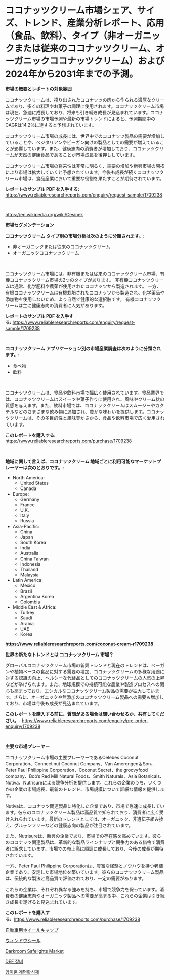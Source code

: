 <p><h1>ココナッツクリーム市場シェア、サイズ、トレンド、産業分析レポート、応用（食品、飲料）、タイプ（非オーガニックまたは従来のココナッツクリーム、オーガニックココナッツクリーム）および2024年から2031年までの予測。</h1></p><p><strong>市場の概要とレポートの対象範囲</strong></p>
<p><p>ココナッツクリームは、搾り出されたココナッツの肉から作られる濃厚なクリームであり、多くの料理やお菓子の調理に使用されます。ココナッツクリーム市場は現在、急速に成長しており、将来も引き続き成長が見込まれています。ココナッツクリーム市場の市場予測や最新の市場トレンドによると、予測期間中のCAGRは14.2％に達すると予想されています。</p><p>ココナッツクリーム市場の成長には、世界中でのココナッツ製品の需要が増加していることや、ベジタリアンやビーガン向けの製品としての需要が増えていることが影響しています。また、健康志向の消費者が増加しており、ココナッツクリームが天然の健康食品であることが市場成長を後押ししています。</p><p>ココナッツクリーム市場の将来性は非常に明るく、需要の増加や新興市場の開拓により市場は拡大していくと予想されています。今後も成長が続くココナッツクリーム市場は、食品産業において重要な役割を果たすことが期待されています。</p></p>
<p><strong>レポートのサンプル PDF を入手する:</strong> <a href="https://www.reliableresearchreports.com/enquiry/request-sample/1709238">https://www.reliableresearchreports.com/enquiry/request-sample/1709238</a></p>
<p>&nbsp;</p>
<p><a href="https://en.wikipedia.org/wiki/Cesinek">https://en.wikipedia.org/wiki/Cesinek</a></p>
<p><strong>市場セグメンテーション</strong></p>
<p><strong>ココナッツクリーム タイプ別の市場分析は次のように分類されます。:</strong></p>
<p><ul><li>非オーガニックまたは従来のココナッツクリーム</li><li>オーガニックココナッツクリーム</li></ul></p>
<p>&nbsp;</p>
<p><p>ココナッツクリーム市場には、非有機または従来のココナッツクリーム市場、有機ココナッツクリーム市場の2つのタイプがあります。 非有機ココナッツクリームは通常、化学肥料や農薬が使用されたココナッツから製造されます。 一方、有機ココナッツクリームは有機栽培されたココナッツから製造され、化学薬品や添加物を使用しないため、より自然で健康的な選択肢です。 有機ココナッツクリームは主に健康志向の消費者に人気があります。</p></p>
<p><strong>レポートのサンプル PDF を入手する:</strong>&nbsp;<a href="https://www.reliableresearchreports.com/enquiry/request-sample/1709238">https://www.reliableresearchreports.com/enquiry/request-sample/1709238</a></p>
<p>&nbsp;</p>
<p><strong> ココナッツクリーム アプリケーション別の市場産業調査は次のように分類されます。:</strong></p>
<p><ul><li>食べ物</li><li>飲料</li></ul></p>
<p>&nbsp;</p>
<p><p>ココナッツクリームは、食品や飲料市場で幅広く使用されています。食品業界では、ココナッツクリームはスイーツや菓子作りに使用され、風味やクリーム状の質感を与えます。また、飲料市場では、ココナッツクリームはスムージーやカクテルなどのさまざまな飲み物に追加され、豊かな味わいを提供します。ココナッツクリームは、その多目的性と風味豊かさから、食品や飲料市場で広く愛用されています。</p></p>
<p><strong>このレポートを購入する:</strong>&nbsp; <a href="https://www.reliableresearchreports.com/purchase/1709238">https://www.reliableresearchreports.com/purchase/1709238</a></p>
<p>&nbsp;</p>
<p><strong>地域に関して言えば、ココナッツクリーム 地域ごとに利用可能なマーケットプレーヤーは次のとおりです。:</strong></p>
<p><ul>
    <li>
        North America:
        <ul>
            <li>United States</li>
            <li>Canada</li>
        </ul>
    </li>
    <li>
        Europe:
        <ul>
            <li>Germany</li>
            <li>France</li>
            <li>U.K.</li>
            <li>Italy</li>
            <li>Russia</li>
        </ul>
    </li>
    <li>
        Asia-Pacific:
        <ul>
            <li>China</li>
            <li>Japan</li>
            <li>South Korea</li>
            <li>India</li>
            <li>Australia</li>
            <li>China Taiwan</li>
            <li>Indonesia</li>
            <li>Thailand</li>
            <li>Malaysia</li>
        </ul>
    </li>
    <li>
        Latin America:
        <ul>
            <li>Mexico</li>
            <li>Brazil</li>
            <li>Argentina Korea</li>
            <li>Colombia</li>
        </ul>
    </li>
    <li>
        Middle East & Africa:
        <ul>
            <li>Turkey</li>
            <li>Saudi</li>
            <li>Arabia</li>
            <li>UAE</li>
            <li>Korea</li>
        </ul>
    </li>
    </ul></p>
<p><strong><a href="https://www.reliableresearchreports.com/coconut-cream-r1709238">https://www.reliableresearchreports.com/coconut-cream-r1709238</a></strong>&nbsp;</p>
<p><strong>世界の新たなトレンドとは ココナッツクリーム 市場？</strong></p>
<p><p>グローバルココナッツクリーム市場の新興トレンドと現在のトレンドは、ベーガンや植物ベースの食品に対する需要の増加、ココナッツクリームの多様な用途に対する認識の向上、ヘルシーな代替品としてのココナッツクリームの人気の上昇などが挙げられます。また、地球規模での持続可能な農業や製造プロセスへの関心も高まっており、エシカルなココナッツクリーム製品の需要が拡大しています。さらに、オーガニックや無添加のココナッツクリーム製品への需要も増加しており、市場は今後も成長が見込まれています。</p></p>
<p><strong>このレポートを購入する前に、質問がある場合は問い合わせるか、共有してください。</strong>- <a href="https://www.reliableresearchreports.com/enquiry/pre-order-enquiry/1709238">https://www.reliableresearchreports.com/enquiry/pre-order-enquiry/1709238</a></p>
<p>&nbsp;</p>
<p><strong>主要な市場プレーヤー</strong></p>
<p><p>ココナッツクリーム市場の主要プレーヤーであるCelebes Coconut Corporation、Connectinut Coconut Company、Van Amerongen＆Son、Peter Paul Philippine Corporation、Coconut Secret、the groovyfood company、Bob’s Red Mill Natural Foods、Smith Naturals、Asia Botanicals、Nutiva、Nutrisureによる競争分析を提供します。これらの企業のうち、いくつかの企業の市場成長、最新のトレンド、市場規模について詳細な情報を提供します。</p><p>Nutivaは、ココナッツ関連製品に特化した企業であり、市場で急速に成長しています。彼らのココナッツクリーム製品は高品質で知られており、消費者に広く受け入れられています。最新のトレンドとしては、オーガニック、非遺伝子組み換え、グルテンフリーなどの健康志向の製品が注目されています。</p><p>また、Nutrisureは、新興の企業であり、市場での存在感を高めています。彼らのココナッツ関連製品は、革新的な製品ラインナップと競争力のある価格で消費者に訴求しています。市場での売上高は順調に成長しており、今後の成長が期待されています。</p><p>一方、Peter Paul Philippine Corporationは、豊富な経験とノウハウを持つ老舗企業であり、安定した市場地位を築いています。彼らのココナッツクリーム製品は、伝統的な製法と高品質で評価されており、一定の需要があります。</p><p>これらの企業は、それぞれ異なる強みを持ち、市場で競争力を保っています。消費者の健康志向やオーガニック製品への需要が高まる中、これらの企業は引き続き成長を遂げると見込まれています。</p></p>
<p><strong>このレポートを購入する:</strong>&nbsp;&nbsp;<a href="https://www.reliableresearchreports.com/purchase/1709238">https://www.reliableresearchreports.com/purchase/1709238</a></p>
<p><p><a href="https://github.com/TerrellConn/Market-Research-Report-List-2/blob/main/933952531855.md">自動車用ホイールキャップ</a></p><p><a href="https://github.com/RandallRunte2023/Market-Research-Report-List-2/blob/main/596339431856.md">ウィンドウシール</a></p><p><a href="https://github.com/Bryanturray6576/Market-Research-Report-List-1/blob/main/darkroom-safelights-market.md">Darkroom Safelights Market</a></p><p><a href="https://github.com/LuckeyCorbin/Market-Research-Report-List-2/blob/main/809017641509.md">DEF 장비</a></p><p><a href="https://github.com/shampaakter36/Market-Research-Report-List-2/blob/main/273578541508.md">양이온 계면활성제</a></p></p>